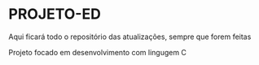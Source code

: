 # PROJETO-ED
Aqui ficará todo o repositório das atualizações, sempre que forem feitas

Projeto focado em desenvolvimento com lingugem C
